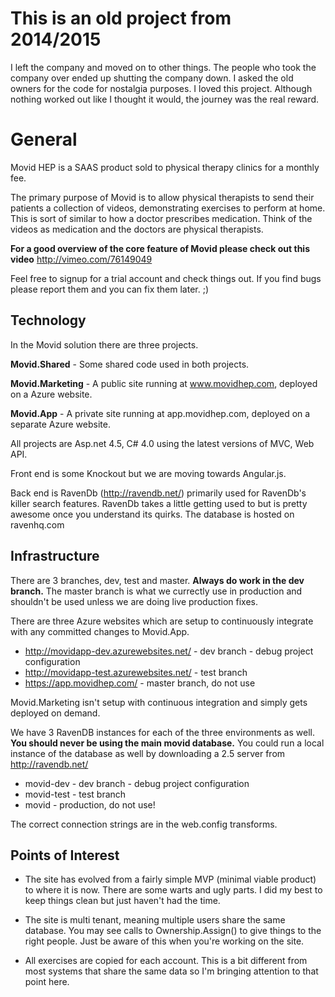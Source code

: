# This is an old project from 2014/2015 #

I left the company and moved on to other things.  The people who took the company over ended up shutting the company down.  I asked the old owners for the code for nostalgia purposes.  I loved this project.  Although nothing worked out like I thought it would, the journey was the real reward.

# General #

Movid HEP is a SAAS product sold to physical therapy clinics for a monthly fee.

The primary purpose of Movid is to allow physical therapists to send their patients a collection
of videos, demonstrating exercises to perform at home.  This is sort of similar to how a doctor
prescribes medication. Think of the videos as medication and the doctors are
physical therapists.

**For a good overview of the core feature of Movid please check out this video**
http://vimeo.com/76149049

Feel free to signup for a trial account and check things out.  If you find bugs please report them and you
can fix them later. ;)

## Technology ##

In the Movid solution there are three projects.

**Movid.Shared** - Some shared code used in both projects.

**Movid.Marketing** - A public site running at www.movidhep.com, deployed on a Azure website.

**Movid.App** - A private site running at app.movidhep.com, deployed on a separate Azure website.

All projects are Asp.net 4.5, C# 4.0 using the latest versions of MVC, Web API.

Front end is some Knockout but we are moving towards Angular.js.

Back end is RavenDb (http://ravendb.net/) primarily used for RavenDb's killer search features.  RavenDb takes a little
getting used to but is pretty awesome once you understand its quirks.  The database is hosted on ravenhq.com


## Infrastructure ##

There are 3 branches, dev, test and master. **Always do work in the dev branch.**  The master branch is what we currectly use in production and shouldn't be used unless we are doing live production fixes.

There are three Azure websites which are setup to continuously integrate with any committed changes to Movid.App.
- http://movidapp-dev.azurewebsites.net/ - dev branch - debug project configuration
- http://movidapp-test.azurewebsites.net/ - test branch
- https://app.movidhep.com/ - master branch, do not use

Movid.Marketing isn't setup with continuous integration and simply gets deployed on demand.

We have 3 RavenDB instances for each of the three environments as well.  **You should never be using the main movid database.**  You could run a local instance of the database as well by downloading a 2.5 server from http://ravendb.net/
- movid-dev - dev branch - debug project configuration
- movid-test - test branch
- movid - production, do not use!

The correct connection strings are in the web.config transforms.

## Points of Interest ##

* The site has evolved from a fairly simple MVP (minimal viable product) to where it is now.  There are some warts
and ugly parts.  I did my best to keep things clean but just haven't had the time.

* The site is multi tenant, meaning multiple users share the same database.  You may see calls to Ownership.Assign()
to give things to the right people.  Just be aware of this when you're working on the site.

* All exercises are copied for each account.   This is a bit different
from most systems that share the same data so I'm bringing attention to that point here.
